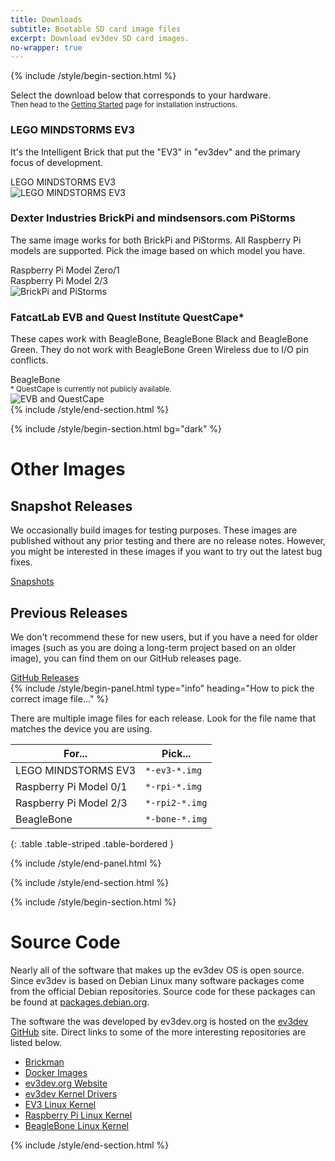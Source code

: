 ```yaml
---
title: Downloads
subtitle: Bootable SD card image files
excerpt: Download ev3dev SD card images.
no-wrapper: true
---
```


{% include /style/begin-section.html %}
<div class="row margin-bottom-xl">
    <div class="col-sm-12">
        <p class="lead">
            <span class="glyphicon glyphicon-download"></span>
            Select the download below that corresponds to your hardware.
            <br/>
            <small>
                Then head to the <a href="/docs/getting-started/#step-2-flash-the-sd-card">Getting Started</a>
                page for installation instructions.
            </small>
        </p>
    </div>
</div>
<div class="row margin-bottom-xl">
    <div class="col-sm-8">
        <div class="margin-bottom-md">
            <h3>LEGO MINDSTORMS EV3</h3>
            <p>
                It's the Intelligent Brick that put the "EV3" in "ev3dev" and
                the primary focus of development.
            </p>
        </div>
        <a data-download-button-platform="ev3" class="btn-group-lg">
            <span class="glyphicon glyphicon-download-alt"></span>
            LEGO MINDSTORMS EV3
        </a>
    </div>
    <div class="col-sm-4 hidden-xs">
        <img src="/images/downloads/ev3.jpg" class="img-responsive" alt="LEGO MINDSTORMS EV3">
    </div>
</div>
<div class="row margin-bottom-xl">
    <div class="col-sm-8">
        <div class="margin-bottom-md">
            <h3>Dexter Industries BrickPi and mindsensors.com PiStorms</h3>
            <p>
                The same image works for both BrickPi and PiStorms.
                All Raspberry Pi models are supported. Pick the image based
                on which model you have.
            </p>
        </div>
        <div class="margin-bottom-md">
            <a data-download-button-platform="rpi" class="btn-group-md">
                <span class="glyphicon glyphicon-download-alt"></span>
                Raspberry Pi Model Zero/1
            </a>
        </div>
        <div class="margin-bottom-md">
            <a data-download-button-platform="rpi2" class="btn-group-md">
                <span class="glyphicon glyphicon-download-alt"></span>
                Raspberry Pi Model 2/3
            </a>
        </div>
    </div>
    <div class="col-sm-4">
        <img src="/images/downloads/brickpi-and-pistorms.jpg" class="img-responsive" alt="BrickPi and PiStorms">
    </div>
</div>
<div class="row margin-bottom-xl">
    <div class="col-sm-8">
        <div class="margin-bottom-md">
            <h3>FatcatLab EVB and Quest Institute QuestCape*</h3>
            <p>
                These capes work with BeagleBone, BeagleBone Black and BeagleBone
                Green. They do not work with BeagleBone Green Wireless due to
                I/O pin conflicts.
            </p>
        </div>
        <div class="margin-bottom-md">
            <a data-download-button-platform="bone" class="btn-group-md">
                <span class="glyphicon glyphicon-download-alt"></span>
                BeagleBone
            </a>
        </div>
        <div class="margin-bottom-md">
            <small>* QuestCape is currently not publicly available.</small>
        </div>
    </div>
    <div class="col-sm-4 hidden-xs">
        <img src="/images/downloads/fatcatlab-and-questcape.jpg" class="img-responsive" alt="EVB and QuestCape">
    </div>
</div>
{% include /style/end-section.html %}

{% include /style/begin-section.html bg="dark" %}
<div class="row">
    <h1>Other Images</h1>
</div>
<div class="row">
    <div class="col-md-6">
        <h2>Snapshot Releases</h2>
        <p>
            We occasionally build images for testing purposes. These images
            are published without any prior testing and there are no release
            notes. However, you might be interested in these images if you
            want to try out the latest bug fixes.
        </p>
        <div class="margin-top-md">
            <a class="btn btn-md btn-primary" href="https://oss.jfrog.org/list/oss-snapshot-local/org/ev3dev/brickstrap/">
                <span class="glyphicon glyphicon-link"></span>
                Snapshots
            </a>
        </div>
    </div>
    <div class="col-md-6">
        <h2>Previous Releases</h2>
        <p>
            We don't recommend these for new users, but if you have a need
            for older images (such as you are doing a long-term project based
            on an older image), you can find them on our GitHub releases page.
        </p>
        <div class="margin-top-md">
            <a class="btn btn-md btn-primary" href="https://github.com/ev3dev/ev3dev/releases">
                <span class="glyphicon glyphicon-link"></span>
                GitHub Releases
            </a>
        </div>
    </div>
</div>
<div class="row margin-top-xl">
<div class="col-md-12 margin-top-xl">
{% include /style/begin-panel.html type="info" heading="How to pick the correct image file..." %}

There are multiple image files for each release. Look for
the file name that matches the device you are using.

For...                 | Pick...
-----------------------|----------------
LEGO MINDSTORMS EV3    | `*-ev3-*.img`
Raspberry Pi Model 0/1 | `*-rpi-*.img`
Raspberry Pi Model 2/3 | `*-rpi2-*.img`
BeagleBone             | `*-bone-*.img`
{: .table .table-striped .table-bordered }

{% include /style/end-panel.html %}
</div>
</div>
{% include /style/end-section.html %}

{% include /style/begin-section.html %}

# Source Code

Nearly all of the software that makes up the ev3dev OS is open source.
Since ev3dev is based on Debian Linux many software packages come
from the official Debian repositories. Source code for these packages
can be found at [packages.debian.org](https://packages.debian.org).

The software the was developed by ev3dev.org is hosted on the
[ev3dev GitHub](https://github.com/ev3dev) site. Direct
links to some of the more interesting repositories are listed below.

* [Brickman](https://github.com/ev3dev/brickman)
* [Docker Images](https://github.com/ev3dev/docker-library)
* [ev3dev.org Website](https://github.com/ev3dev/ev3dev.github.io)
* [ev3dev Kernel Drivers](https://github.com/ev3dev/lego-linux-drivers)
* [EV3 Linux Kernel](https://github.com/ev3dev/ev3-kernel)
* [Raspberry Pi Linux Kernel](https://github.com/ev3dev/rpi-kernel)
* [BeagleBone Linux Kernel](https://github.com/ev3dev/bb.org-kernel)

{% include /style/end-section.html %}
